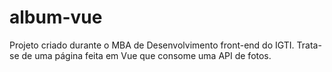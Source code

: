# album-vue
Projeto criado durante o MBA de Desenvolvimento front-end do IGTI. Trata-se de uma página feita em Vue que consome uma API de fotos.
